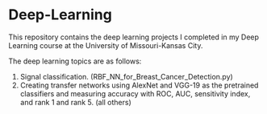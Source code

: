 # Deep-Learning

This repository contains the deep learning projects I completed in my Deep Learning course at the University of Missouri-Kansas City.

The deep learning topics are as follows:

1. Signal classification. (RBF_NN_for_Breast_Cancer_Detection.py)
2. Creating transfer networks using AlexNet and VGG-19 as the pretrained classifiers and measuring accuracy with ROC, AUC, sensitivity index, and rank 1 and rank 5. (all others)
